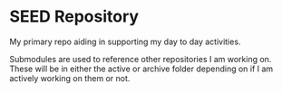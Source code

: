 # SEED Repository

My primary repo aiding in supporting my day to day activities.

Submodules are used to reference other repositories I am working on. These will be in either the active or archive folder depending on if I am actively working on them or not.
